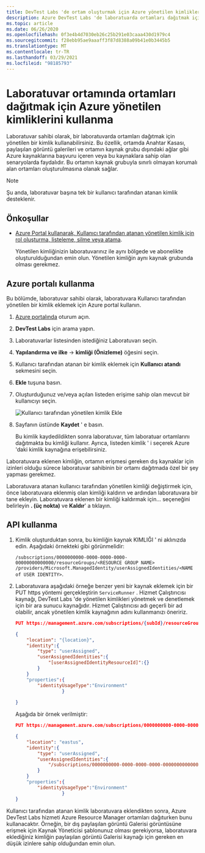 ```yaml
---
title: DevTest Labs 'de ortam oluşturmak için Azure yönetilen kimliklerini kullanma | Microsoft Docs
description: Azure DevTest Labs 'de laboratuarda ortamları dağıtmak için Azure 'da Yönetilen kimlikler kullanmayı öğrenin.
ms.topic: article
ms.date: 06/26/2020
ms.openlocfilehash: 0f3e4b4d7030eb26c25b291e03caaa430d1979c4
ms.sourcegitcommit: f28ebb95ae9aaaff3f87d8388a09b41e0b3445b5
ms.translationtype: MT
ms.contentlocale: tr-TR
ms.lasthandoff: 03/29/2021
ms.locfileid: "98185793"
---
```

# <a name="use-azure-managed-identities-to-deploy-environments-in-a-lab"></a>Laboratuvar ortamında ortamları dağıtmak için Azure yönetilen kimliklerini kullanma 

Laboratuvar sahibi olarak, bir laboratuvarda ortamları dağıtmak için yönetilen bir kimlik kullanabilirsiniz. Bu özellik, ortamda Anahtar Kasası, paylaşılan görüntü galerileri ve ortamın kaynak grubu dışındaki ağlar gibi Azure kaynaklarına başvuru içeren veya bu kaynaklara sahip olan senaryolarda faydalıdır. Bu ortamın kaynak grubuyla sınırlı olmayan korumalı alan ortamları oluşturulmasına olanak sağlar.

> [!NOTE]
> Şu anda, laboratuvar başına tek bir kullanıcı tarafından atanan kimlik desteklenir. 

## <a name="prerequisites"></a>Önkoşullar

- [Azure Portal kullanarak, Kullanıcı tarafından atanan yönetilen kimlik için rol oluşturma, listeleme, silme veya atama](../active-directory/managed-identities-azure-resources/how-to-manage-ua-identity-portal.md). 
    
    Yönetilen kimliğinizin laboratuvarınız ile aynı bölgede ve abonelikte oluşturulduğundan emin olun. Yönetilen kimliğin aynı kaynak grubunda olması gerekmez.

## <a name="use-azure-portal"></a>Azure portalı kullanma

Bu bölümde, laboratuvar sahibi olarak, laboratuvara Kullanıcı tarafından yönetilen bir kimlik eklemek için Azure portal kullanın. 

1. [Azure portalında](https://portal.azure.com) oturum açın.
1. **DevTest Labs** için arama yapın.
1. Laboratuvarlar listesinden istediğiniz Laboratuvarı seçin.
1. **Yapılandırma ve ilke**  ->  **kimliği (Önizleme)** öğesini seçin. 
1. Kullanıcı tarafından atanan bir kimlik eklemek için **Kullanıcı atandı** sekmesini seçin.
1. **Ekle** tuşuna basın.
1. Oluşturduğunuz ve/veya açılan listeden erişime sahip olan mevcut bir kullanıcıyı seçin.
 
    ![Kullanıcı tarafından yönetilen kimlik Ekle](./media/use-managed-identities-environments/add-user-managed-identity.png)
1. Sayfanın üstünde **Kaydet** ' e basın.

    Bu kimlik kaydedildikten sonra laboratuvar, tüm laboratuar ortamlarını dağıtmakta bu kimliği kullanır. Ayrıca, listeden kimlik ' i seçerek Azure 'daki kimlik kaynağına erişebilirsiniz. 

Laboratuvara eklenen kimliğin, ortamın erişmesi gereken dış kaynaklar için izinleri olduğu sürece laboratuvar sahibinin bir ortamı dağıtmada özel bir şey yapması gerekmez. 

Laboratuvara atanan kullanıcı tarafından yönetilen kimliği değiştirmek için, önce laboratuvara eklenmiş olan kimliği kaldırın ve ardından laboratuvara bir tane ekleyin. Laboratuvara eklenen bir kimliği kaldırmak için... seçeneğini belirleyin **. (üç nokta)** ve **Kaldır**' a tıklayın. 

## <a name="use-api"></a>API kullanma

1. Kimlik oluşturduktan sonra, bu kimliğin kaynak KIMLIĞI ' ni aklınızda edin. Aşağıdaki örnekteki gibi görünmelidir: 

    `/subscriptions/0000000000-0000-0000-0000-00000000000000/resourceGroups/<RESOURCE GROUP NAME> /providers/Microsoft.ManagedIdentity/userAssignedIdentities/<NAME of USER IDENTITY>`.
1. Laboratuvara aşağıdaki örneğe benzer yeni bir kaynak eklemek için bir PUT https yöntemi gerçekleştirin `ServiceRunner` . Hizmet Çalıştırıcısı kaynağı, DevTest Labs 'de yönetilen kimlikleri yönetmek ve denetlemek için bir ara sunucu kaynağıdır. Hizmet Çalıştırıcısı adı geçerli bir ad olabilir, ancak yönetilen kimlik kaynağının adını kullanmanızı öneririz. 
 
    ```json
    PUT https://management.azure.com/subscriptions/{subId}/resourceGroups/{rg}/providers/Microsoft.Devtestlab/labs/{yourlabname}/serviceRunners/{serviceRunnerName}

    {
        "location": "{location}",
        "identity":{
            "type": "userAssigned",
            "userAssignedIdentities":{
                "[userAssignedIdentityResourceId]":{}
            }
        }
        "properties":{
            "identityUsageType":"Environment"
                     }
          
    }
    ```
 
    Aşağıda bir örnek verilmiştir: 

    ```json
    PUT https://management.azure.com/subscriptions/0000000000-0000-0000-0000-000000000000000/resourceGroups/exampleRG/providers/Microsoft.Devtestlab/labs/mylab/serviceRunners/sampleuseridentity

    {
        "location": "eastus",
        "identity":{
            "type": "userAssigned",
            "userAssignedIdentities":{
                "/subscriptions/0000000000-0000-0000-0000-000000000000000/resourceGroups/exampleRG/providers/Microsoft.ManagedIdentity/userAssignedIdentities/sampleuseridentity":{}
            }
        }
        "properties":{
            "identityUsageType":"Environment"
                     }
    }
    ```
 
Kullanıcı tarafından atanan kimlik laboratuvara eklendikten sonra, Azure DevTest Labs hizmeti Azure Resource Manager ortamları dağıturken bunu kullanacaktır. Örneğin, bir dış paylaşılan görüntü Galerisi görüntüsüne erişmek için Kaynak Yöneticisi şablonunuz olması gerekiyorsa, laboratuvara eklediğiniz kimliğin paylaşılan görüntü Galerisi kaynağı için gereken en düşük izinlere sahip olduğundan emin olun. 

